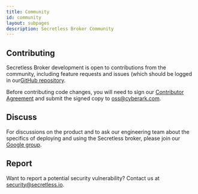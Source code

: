 ```yaml
---
title: Community
id: community
layout: subpages
description: Secretless Broker Community
---
```


<div class="row community">
	<div class="col-md-4 col-sm-12">
    <h2><i class="slss-icon fas fa-code"></i> Contributing</h2>
    <p>Secretless Broker development is open to contributions from the community, including feature requests and issues (which should be logged in our<a href="https://github.com/conjurinc/secretless">GitHub repository</a>.</p>
    <p>Before contributing code changes, you will need to sign our <a href="https://github.com/conjurinc/secretless/blob/master/Contributing_OSS/CyberArk_Open_Source_Contributor_Agreement.pdf">Contributor Agreement</a> and submit the signed copy to <a href="mailto:oss@cyberark.com">oss@cyberark.com</a>.</p>
	</div>
	<div class="col-md-4 col-sm-12">
		<h2><i class="slss-icon fas fa-comments"></i> Discuss</h2>
    <p>For discussions on the product and to ask our engineering team about the specifics of deploying and using the Secretless broker, please join our <a href="https://groups.google.com/forum/#!forum/secretless">Google group</a>.</p>
	</div>
	<div class="col-md-4 col-sm-12">
		<h2><i class="slss-icon fas fa-exclamation-triangle"></i> Report</h2>
    <p>Want to report a potential security vulnerability? Contact us at <a href="mailto:security@secretless.io">security@secretless.io</a>.</p>
	</div>
</div>
